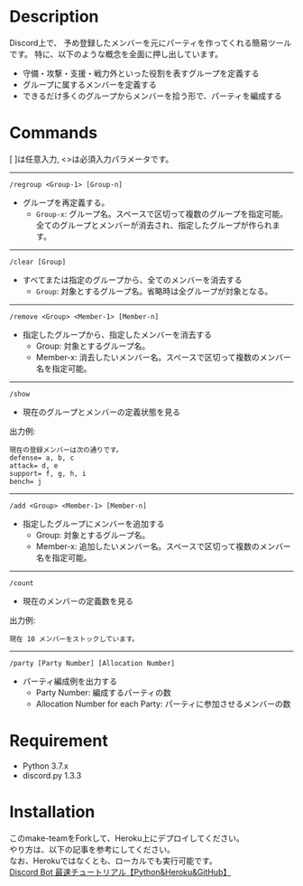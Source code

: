 # Description

Discord上で、
予め登録したメンバーを元にパーティを作ってくれる簡易ツールです。
特に、以下のような概念を全面に押し出しています。

* 守備・攻撃・支援・戦力外といった役割を表すグループを定義する
* グループに属するメンバーを定義する
* できるだけ多くのグループからメンバーを拾う形で、パーティを編成する

# Commands

[ ]は任意入力, <>は必須入力パラメータです。

---- 
`/regroup <Group-1> [Group-n]`

* グループを再定義する。
  * `Group-x`: グループ名。スペースで区切って複数のグループを指定可能。
  全てのグループとメンバーが消去され、指定したグループが作られます。

---- 
`/clear [Group]`

* すべてまたは指定のグループから、全てのメンバーを消去する
  * `Group`: 対象とするグループ名。省略時は全グループが対象となる。

---- 
`/remove <Group> <Member-1> [Member-n]`

* 指定したグループから、指定したメンバーを消去する
  * Group: 対象とするグループ名。
  * Member-x: 消去したいメンバー名。スペースで区切って複数のメンバー名を指定可能。

---- 
`/show`

* 現在のグループとメンバーの定義状態を見る

出力例:

    現在の登録メンバーは次の通りです。
    defense= a, b, c
    attack= d, e
    support= f, g, h, i
    bench= j

---- 
`/add <Group> <Member-1> [Member-n]`

* 指定したグループにメンバーを追加する
  * Group: 対象とするグループ名。
  * Member-x: 追加したいメンバー名。スペースで区切って複数のメンバー名を指定可能。


---- 
`/count`
* 現在のメンバーの定義数を見る

出力例:

    現在 10 メンバーをストックしています。

---- 
`/party [Party Number] [Allocation Number]`

* パーティ編成例を出力する
  * Party Number: 編成するパーティの数
  * Allocation Number for each Party: パーティに参加させるメンバーの数


# Requirement

* Python 3.7.x
* discord.py 1.3.3

# Installation
このmake-teamをForkして、Heroku上にデプロイしてください。  
やり方は、以下の記事を参考にしてください。  
なお、Herokuではなくとも、ローカルでも実行可能です。  
[Discord Bot 最速チュートリアル【Python&Heroku&GitHub】](https://qiita.com/1ntegrale9/items/aa4b373e8895273875a8)
